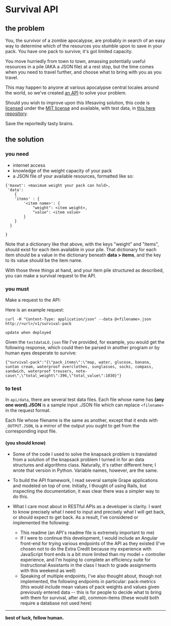 # Survival API

## the problem

You, the survivor of a zombie apocalypse, are probably in search of an easy way to determine which of the resources you stumble upon to save in your pack. You have one pack to survive; it's got limited capacity.

You move hurriedly from town to town, amassing potentially useful resources in a pile (AKA a JSON file) at a rest stop, but the time comes when you need to travel further, and choose what to bring with you as you travel.

This may happen to anyone at various apocalypse central locales around the world, so we've created [an API]() to solve your problem.

Should you wish to improve upon this lifesaving solution, this code is [licensed]() under the [MIT license]() and available, with test data, in [this here repository]().

Save the reportedly tasty brains.

## the solution

### you need

- internet access
- knowledge of the weight capacity of your pack
- a JSON file of your available resources, formatted like so:

``` 
{'maxwt': <maximum weight your pack can hold>,
 'data':
	{
	'items' : {
		'<item name>': {
			"weight": <item weight>,
			"value": <item value>
		} 
	}	
  }

} 
```

Note that a dictionary like that above, with the keys "weight" and "items", should exist for each item available in your pile. That dictionary for each item should be a value in the dictionary beneath **data > items**, and the key to its value should be the item name.

With those three things at hand, and your item pile structured as described, you can make a survival request to the API.

### you must

Make a request to the API:

Here is an example request:

```
curl -H "Content-Type: application/json" --data @<filename>.json http://<url>/v1/survival-pack  

update when deployed
```

Given the ``` testdataLO.json ``` file I've provided, for example, you would get the following response, which could then be parsed in another program or by human eyes desperate to survive:

```
{"survival-pack":"{\"pack_items\":\"map, water, glucose, banana, suntan cream, waterproof overclothes, sunglasses, socks, compass, sandwich, waterproof trousers, note-case\",\"total_weight\":396,\"total_value\":1030}"}
```

### to test

In ``` api/data ```, there are several test data files. Each file whose name has **(any one word).JSON** is a sample input .JSON file which can replace ``` <filename> ``` in the request format. 

Each file whose filename is the same as another, except that it ends with ``` _OUTPUT.JSON ```, is a mirror of the output you ought to get from the corresponding input file.

#### (you should know)

- Some of the code I used to solve the knapsack problem is translated from a solution of the knapsack problem I turned in for an data structures and algorithms class. Naturally, it's rather different here; I wrote that version in Python. Variable names, however, are the same.

- To build the API framework, I read several sample Grape applications and modeled on top of one. Initially, I thought of using Rails, but inspecting the documentation, it was clear there was a simpler way to do this.

- What I care most about in RESTful APIs as a developer is clarity. I want to know precisely what I need to input and precisely what I will get back, or should expect to get back. As a result, I've considered or implemented the following:
	- This readme (an API's readme file is extremely important to me)
	- If I were to continue this development, I would include an Angular front-end for trying various endpoints of the API as they existed (I've chosen not to do the Extra Credit because my experience with JavaScript front ends is a bit more limited than my model + controller experience, and I'm hoping to complete an efficiency suite for Instructional Assistants in the class I teach to grade assignments with this weekend as well)
	- Speaking of multiple endpoints, I've also thought about, though not implemented, the following endpoints in particular: pack-metrics (this would include mean values of pack weights and values given previously entered data -- this is for people to decide what to bring with them for survival, after all), common-items (these would both require a database not used here)

---

**best of luck, fellow human.**


